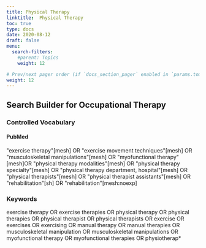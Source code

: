 ```yaml
---
title: Physical Therapy
linktitle:  Physical Therapy
toc: true
type: docs
date: 2020-08-12
draft: false
menu:
  search-filters:
    #parent: Topics
    weight: 12

# Prev/next pager order (if `docs_section_pager` enabled in `params.toml`)
weight: 12
---
```



## Search Builder for Occupational Therapy

### Controlled Vocabulary

#### PubMed

"exercise therapy"[mesh] OR "exercise movement techniques"[mesh] OR "musculoskeletal manipulations"[mesh] OR "myofunctional therapy"[mesh]OR "physical therapy modalities"[mesh] OR "physical therapy specialty"[mesh] OR "physical therapy department, hospital"[mesh] OR "physical therapists"[mesh] OR "physical therapist assistants"[mesh] OR "rehabilitation"[sh] OR "rehabilitation"[mesh:noexp]

### Keywords

exercise therapy OR exercise therapies OR physical therapy OR physical therapies OR physical therapist OR physical therapists OR exercise OR exercises OR exercising OR manual therapy OR manual therapies OR musculoskeletal manipulation OR musculoskeletal manipulations OR myofunctional therapy OR myofunctional therapies OR physiotherap*
